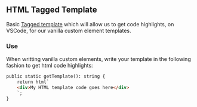 ## HTML Tagged Template

Basic [Tagged template](https://developer.mozilla.org/en-US/docs/Web/JavaScript/Reference/Template_literals) which will allow us to get code highlights, on VSCode, for our vanilla custom element templates.

### Use
When writting vanilla custom elements, write your template in the following fashion to get html code highlights:

```html
public static getTemplate(): string {
    return html`
    <div>My HTML template code goes here</div>
    `;
}
```